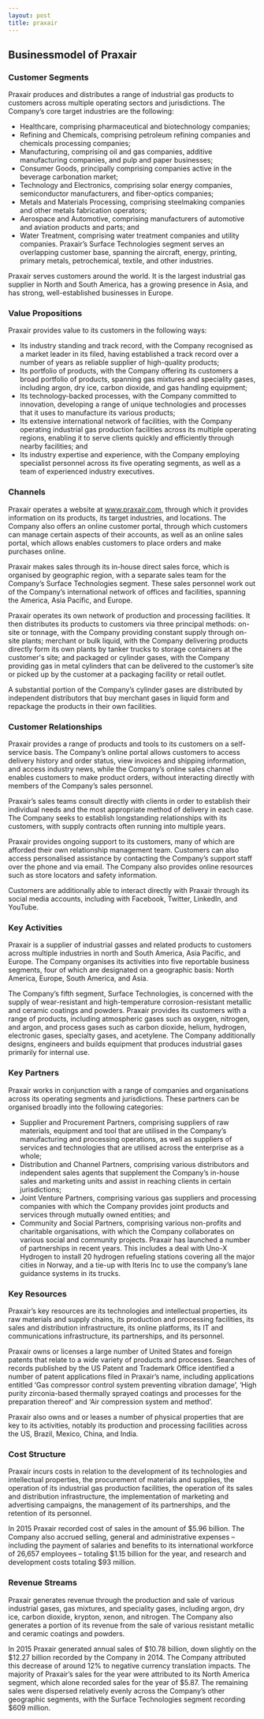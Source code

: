 ```yaml
---
layout: post
title: praxair
---
```


Businessmodel of Praxair
-------------------------

### Customer Segments

Praxair produces and distributes a range of industrial gas products to customers across multiple operating sectors and jurisdictions. The Company’s core target industries are the following:

 * Healthcare, comprising pharmaceutical and biotechnology companies;
* Refining and Chemicals, comprising petroleum refining companies and chemicals processing companies;
* Manufacturing, comprising oil and gas companies, additive manufacturing companies, and pulp and paper businesses;
* Consumer Goods, principally comprising companies active in the beverage carbonation market;
* Technology and Electronics, comprising solar energy companies, semiconductor manufacturers, and fiber-optics companies;
* Metals and Materials Processing, comprising steelmaking companies and other metals fabrication operators;
* Aerospace and Automotive, comprising manufacturers of automotive and aviation products and parts; and
* Water Treatment, comprising water treatment companies and utility companies.
 Praxair’s Surface Technologies segment serves an overlapping customer base, spanning the aircraft, energy, printing, primary metals, petrochemical, textile, and other industries.

Praxair serves customers around the world. It is the largest industrial gas supplier in North and South America, has a growing presence in Asia, and has strong, well-established businesses in Europe.

### Value Propositions

Praxair provides value to its customers in the following ways:

 * Its industry standing and track record, with the Company recognised as a market leader in its filed, having established a track record over a number of years as reliable supplier of high-quality products;
* Its portfolio of products, with the Company offering its customers a broad portfolio of products, spanning gas mixtures and speciality gases, including argon, dry ice, carbon dioxide, and gas handling equipment;
* Its technology-backed processes, with the Company committed to innovation, developing a range of unique technologies and processes that it uses to manufacture its various products;
* Its extensive international network of facilities, with the Company operating industrial gas production facilities across its multiple operating regions, enabling it to serve clients quickly and efficiently through nearby facilities; and
* Its industry expertise and experience, with the Company employing specialist personnel across its five operating segments, as well as a team of experienced industry executives.
 ### Channels

Praxair operates a website at www.praxair.com, through which it provides information on its products, its target industries, and locations. The Company also offers an online customer portal, through which customers can manage certain aspects of their accounts, as well as an online sales portal, which allows enables customers to place orders and make purchases online.

Praxair makes sales through its in-house direct sales force, which is organised by geographic region, with a separate sales team for the Company’s Surface Technologies segment. These sales personnel work out of the Company’s international network of offices and facilities, spanning the America, Asia Pacific, and Europe.

Praxair operates its own network of production and processing facilities. It then distributes its products to customers via three principal methods: on-site or tonnage, with the Company providing constant supply through on-site plants; merchant or bulk liquid, with the Company delivering products directly form its own plants by tanker trucks to storage containers at the customer's site; and packaged or cylinder gases, with the Company providing gas in metal cylinders that can be delivered to the customer’s site or picked up by the customer at a packaging facility or retail outlet.

A substantial portion of the Company’s cylinder gases are distributed by independent distributors that buy merchant gases in liquid form and repackage the products in their own facilities.

### Customer Relationships

Praxair provides a range of products and tools to its customers on a self-service basis. The Company’s online portal allows customers to access delivery history and order status, view invoices and shipping information, and access industry news, while the Company’s online sales channel enables customers to make product orders, without interacting directly with members of the Company’s sales personnel.

Praxair’s sales teams consult directly with clients in order to establish their individual needs and the most appropriate method of delivery in each case. The Company seeks to establish longstanding relationships with its customers, with supply contracts often running into multiple years.

Praxair provides ongoing support to its customers, many of which are afforded their own relationship management team. Customers can also access personalised assistance by contacting the Company’s support staff over the phone and via email. The Company also provides online resources such as store locators and safety information.

Customers are additionally able to interact directly with Praxair through its social media accounts, including with Facebook, Twitter, LinkedIn, and YouTube.

### Key Activities

Praxair is a supplier of industrial gasses and related products to customers across multiple industries in north and South America, Asia Pacific, and Europe. The Company organises its activities into five reportable business segments, four of which are designated on a geographic basis: North America, Europe, South America, and Asia.

The Company’s fifth segment, Surface Technologies, is concerned with the supply of wear-resistant and high-temperature corrosion-resistant metallic and ceramic coatings and powders. Praxair provides its customers with a range of products, including atmospheric gases such as oxygen, nitrogen, and argon, and process gases such as carbon dioxide, helium, hydrogen, electronic gases, specialty gases, and acetylene. The Company additionally designs, engineers and builds equipment that produces industrial gases primarily for internal use.

### Key Partners

Praxair works in conjunction with a range of companies and organisations across its operating segments and jurisdictions. These partners can be organised broadly into the following categories:

 * Supplier and Procurement Partners, comprising suppliers of raw materials, equipment and tool that are utilised in the Company’s manufacturing and processing operations, as well as suppliers of services and technologies that are utilised across the enterprise as a whole;
* Distribution and Channel Partners, comprising various distributors and independent sales agents that supplement the Company’s in-house sales and marketing units and assist in reaching clients in certain jurisdictions;
* Joint Venture Partners, comprising various gas suppliers and processing companies with which the Company provides joint products and services through mutually owned entities; and
* Community and Social Partners, comprising various non-profits and charitable organisations, with which the Company collaborates on various social and community projects.
 Praxair has launched a number of partnerships in recent years. This includes a deal with Uno-X Hydrogen to install 20 hydrogen refueling stations covering all the major cities in Norway, and a tie-up with Iteris Inc to use the company’s lane guidance systems in its trucks.

### Key Resources

Praxair’s key resources are its technologies and intellectual properties, its raw materials and supply chains, its production and processing facilities, its sales and distribution infrastructure, its online platforms, its IT and communications infrastructure, its partnerships, and its personnel.

Praxair owns or licenses a large number of United States and foreign patents that relate to a wide variety of products and processes. Searches of records published by the US Patent and Trademark Office identified a number of patent applications filed in Praxair’s name, including applications entitled ‘Gas compressor control system preventing vibration damage’, ‘High purity zirconia-based thermally sprayed coatings and processes for the preparation thereof’ and ‘Air compression system and method’.

Praxair also owns and or leases a number of physical properties that are key to its activities, notably its production and processing facilities across the US, Brazil, Mexico, China, and India.

### Cost Structure

Praxair incurs costs in relation to the development of its technologies and intellectual properties, the procurement of materials and supplies, the operation of its industrial gas production facilities, the operation of its sales and distribution infrastructure, the implementation of marketing and advertising campaigns, the management of its partnerships, and the retention of its personnel.

In 2015 Praxair recorded cost of sales in the amount of $5.96 billion. The Company also accrued selling, general and administrative expenses – including the payment of salaries and benefits to its international workforce of 26,657 employees – totaling $1.15 billion for the year, and research and development costs totaling $93 million.

### Revenue Streams

Praxair generates revenue through the production and sale of various industrial gases, gas mixtures, and speciality gases, including argon, dry ice, carbon dioxide, krypton, xenon, and nitrogen. The Company also generates a portion of its revenue from the sale of various resistant metallic and ceramic coatings and powders.

In 2015 Praxair generated annual sales of $10.78 billion, down slightly on the $12.27 billion recorded by the Company in 2014. The Company attributed this decrease of around 12% to negative currency translation impacts. The majority of Praxair’s sales for the year were attributed to its North America segment, which alone recorded sales for the year of $5.87. The remaining sales were dispersed relatively evenly across the Company’s other geographic segments, with the Surface Technologies segment recording $609 million.
